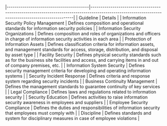 |-----------------------------------------|---------------------------------------------------------------------------------------------------------------------------------------------------|
| Guideline                               | Details                                                                                                                                           |
| Information Security Policy  Management | Defines composition and operational standards for information security policies                                                                   |
| Information Security Organizations      | Defines composition and roles of organizations and officers in charge of information  security activities in each area                            |
| Protection of Information Assets        | Defines classification criteria for information assets, and management standards for  access, storage, distribution, and disposal by asset type   |
| Facility Security                       | Defines physical security standards such as for the business site facilities and access,  and carrying items in and out of company premises, etc. |
| Information System Security             | Defines security management criteria for developing and operating information systems                                                             |
| Security Incident Response              | Defines criteria and response system regarding security incidents                                                                                 |
| Business Continuity Management          | Defines the management standards to guarantee continuity of key services                                                                          |
| Legal Compliance                        | Defines laws and regulations related to information security                                                                                      |
| Security Education                      | Defines activities to raise information security awareness in employees and suppliers                                                             |
| Employee Security Compliance            | Defines the duties and responsibilities of information security that employees must comply with                                                   |
| Discipline                              | Defines standards and system for disciplinary measures in case of employee violations                                                             |